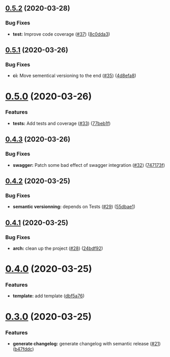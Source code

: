 ## [0.5.2](https://github.com/lperdereau/mspr-billing-api/compare/v0.5.1...v0.5.2) (2020-03-28)


### Bug Fixes

* **test:** Improve code coverage ([#37](https://github.com/lperdereau/mspr-billing-api/issues/37)) ([8c0dda3](https://github.com/lperdereau/mspr-billing-api/commit/8c0dda32ce3f385562f5073708c64cecae13f2ef))

## [0.5.1](https://github.com/lperdereau/mspr-billing-api/compare/v0.5.0...v0.5.1) (2020-03-26)


### Bug Fixes

* **ci:** Move sementical versioning to the end ([#35](https://github.com/lperdereau/mspr-billing-api/issues/35)) ([4d8efa8](https://github.com/lperdereau/mspr-billing-api/commit/4d8efa8b4ca1a2ed65ebc024d0bd43d02ab59689))

# [0.5.0](https://github.com/lperdereau/mspr-billing-api/compare/v0.4.3...v0.5.0) (2020-03-26)


### Features

* **tests:** Add tests and coverage ([#33](https://github.com/lperdereau/mspr-billing-api/issues/33)) ([77beb1f](https://github.com/lperdereau/mspr-billing-api/commit/77beb1fe2fd96491f69ea15f6031f7bbaf005faa))

## [0.4.3](https://github.com/lperdereau/mspr-billing-api/compare/v0.4.2...v0.4.3) (2020-03-26)


### Bug Fixes

* **swagger:** Patch some bad effect of swagger integration ([#32](https://github.com/lperdereau/mspr-billing-api/issues/32)) ([747173f](https://github.com/lperdereau/mspr-billing-api/commit/747173fd3efe532f7c6f07f3a14aeacd66f47404))

## [0.4.2](https://github.com/lperdereau/mspr-billing-api/compare/v0.4.1...v0.4.2) (2020-03-25)


### Bug Fixes

* **semantic versionning:** depends on Tests ([#29](https://github.com/lperdereau/mspr-billing-api/issues/29)) ([55dbae1](https://github.com/lperdereau/mspr-billing-api/commit/55dbae11c7233db359641911a990916cebedb54b))

## [0.4.1](https://github.com/lperdereau/mspr-billing-api/compare/v0.4.0...v0.4.1) (2020-03-25)


### Bug Fixes

* **arch:** clean up the project ([#28](https://github.com/lperdereau/mspr-billing-api/issues/28)) ([24bdf92](https://github.com/lperdereau/mspr-billing-api/commit/24bdf92d68ac8b5f688f9582145df4a4530e0a00))

# [0.4.0](https://github.com/lperdereau/mspr-billing-api/compare/v0.3.0...v0.4.0) (2020-03-25)


### Features

* **template:** add template ([dbf5a76](https://github.com/lperdereau/mspr-billing-api/commit/dbf5a7610122a613a50e3f21196c5fb9289dc316))

# [0.3.0](https://github.com/lperdereau/mspr-billing-api/compare/v0.2.4...v0.3.0) (2020-03-25)


### Features

* **generate changelog:** generate changelog with semantic release ([#21](https://github.com/lperdereau/mspr-billing-api/issues/21)) ([b47fddc](https://github.com/lperdereau/mspr-billing-api/commit/b47fddc088c22a0c74bcfdd4e98b6f7c2a8a01d7))

